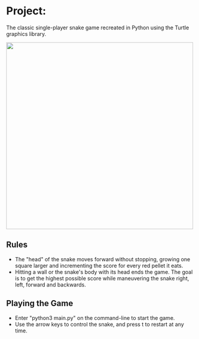 # Project:
The classic single-player snake game recreated in Python using the Turtle graphics library.

<img src="https://github.com/user-attachments/assets/2aa24073-36c0-44f3-b281-21e857438bae" width="500">

## Rules
* The "head" of the snake moves forward without stopping, growing one square larger and incrementing the score for every red pellet it eats.
* Hitting a wall or the snake's body with its head ends the game. The goal is to get the highest possible score while maneuvering the snake right, left, forward and backwards.
## Playing the Game
* Enter "python3 main.py" on the command-line to start the game.
* Use the arrow keys to control the snake, and press t to restart at any time.


